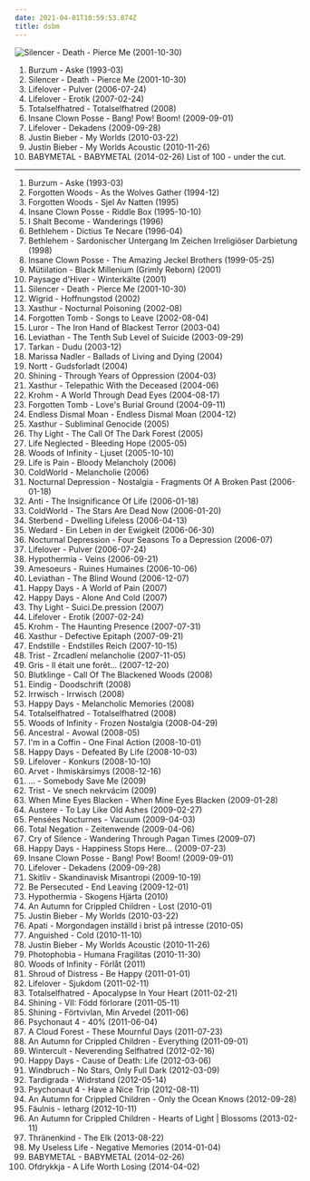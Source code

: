 ```yaml
---
date: 2021-04-01T10:59:53.874Z
title: dsbm
---
```

![Silencer - Death - Pierce Me (2001-10-30)](http://coverartarchive.org/release/ba6b23a4-01e1-4f26-ba66-8dc59cf9f0c8/20616059112-500.jpg "Silencer - Death - Pierce Me (2001-10-30)")
1. <span title="#black_metal">Burzum - Aske (1993-03)</span>
2. <span title="#suicidal_black_metal #black_metal #depressive_black_metal">Silencer - Death - Pierce Me (2001-10-30)</span>
3. <span title="#black_metal #depressive_black_metal #depressive_rock #metal">Lifelover - Pulver (2006-07-24)</span>
4. <span title="#depressive_rock #depressive_black_metal #black_metal #metal">Lifelover - Erotik (2007-02-24)</span>
5. <span title="#black_metal #depressive_black_metal">Totalselfhatred - Totalselfhatred (2008)</span>
6. <span title="#2009 #goregrind #deathcore #brutal_death_metal #nsbm #deathgrind #brutal_deathcore #national_socialist_black_metal #moshcore">Insane Clown Posse - Bang! Pow! Boom! (2009-09-01)</span>
7. <span title="#depressive_black_metal">Lifelover - Dekadens (2009-09-28)</span>
8. <span title="#totec_radio #justin_bieber #goregrind #justin_bieber_my_worlds">Justin Bieber - My Worlds (2010-03-22)</span>
9. <span title="#totec_radio #justin_bieber">Justin Bieber - My Worlds Acoustic (2010-11-26)</span>
10. <span title="#2014">BABYMETAL - BABYMETAL (2014-02-26)</span>
List of 100 - under the cut.
<!-- more -->
-----
1. <span title="#black_metal">Burzum - Aske (1993-03)</span>
2. <span title="#black_metal #depressive_black_metal #true_norwegian_black_metal">Forgotten Woods - As the Wolves Gather (1994-12)</span>
3. <span title="#black_metal">Forgotten Woods - Sjel Av Natten (1995)</span>
4. <span title="#1995 #detroit">Insane Clown Posse - Riddle Box (1995-10-10)</span>
5. <span title="#black_metal">I Shalt Become - Wanderings (1996)</span>
6. <span title="#black_metal #dark_metal #depressive_black_metal #suicidal_black_metal">Bethlehem - Dictius Te Necare (1996-04)</span>
7. <span title="#black_metal">Bethlehem - Sardonischer Untergang Im Zeichen Irreligiöser Darbietung (1998)</span>
8. <span title="#juggalo #hip_hop">Insane Clown Posse - The Amazing Jeckel Brothers (1999-05-25)</span>
9. <span title="#black_metal #les_legions_noires">Mütiilation - Black Millenium (Grimly Reborn) (2001)</span>
10. <span title="#atmospheric_black_metal #ambient">Paysage d'Hiver - Winterkälte (2001)</span>
11. <span title="#suicidal_black_metal #black_metal #depressive_black_metal">Silencer - Death - Pierce Me (2001-10-30)</span>
12. <span title="#black_metal">Wigrid - Hoffnungstod (2002)</span>
13. <span title="#black_metal">Xasthur - Nocturnal Poisoning (2002-08)</span>
14. <span title="#depressive_black_metal #suicidal_black_metal #black_metal #black_doom_metal">Forgotten Tomb - Songs to Leave (2002-08-04)</span>
15. <span title="#black_metal #depressive_black_metal">Luror - The Iron Hand of Blackest Terror (2003-04)</span>
16. <span title="#black_metal">Leviathan - The Tenth Sub Level of Suicide (2003-09-29)</span>
17. <span title="#dudu #tarkan">Tarkan - Dudu (2003-12)</span>
18. <span title="#folk">Marissa Nadler - Ballads of Living and Dying (2004)</span>
19. <span title="#black_metal #funeral_doom_metal #doom_metal">Nortt - Gudsforladt (2004)</span>
20. <span title="#black_metal #soundtrack_for_my_suicide">Shining - Through Years of Oppression (2004-03)</span>
21. <span title="#black_metal">Xasthur - Telepathic With the Deceased (2004-06)</span>
22. <span title="#black_metal #suicidal_black_metal">Krohm - A World Through Dead Eyes (2004-08-17)</span>
23. <span title="#suicidal_black_metal #depressive_black_metal #black_metal">Forgotten Tomb - Love's Burial Ground (2004-09-11)</span>
24. <span title="#black_metal">Endless Dismal Moan - Endless Dismal Moan (2004-12)</span>
25. <span title="#black_metal #depressive_black_metal">Xasthur - Subliminal Genocide (2005)</span>
26. <span title="#black_metal #melodic_black_metal #depressive_black_metal #dsbm #depressive_suicidal_black_metal">Thy Light - The Call Of The Dark Forest (2005)</span>
27. <span title="#black_metal #depressive_black_metal #dsbm">Life Neglected - Bleeding Hope (2005-05)</span>
28. <span title="#depressive_black_metal #dsbm #swedish_black_metal #worst_ever #excellent_streamability #free_complete_album_to_check_out">Woods of Infinity - Ljuset (2005-10-10)</span>
29. <span title="#depressive_black_metal">Life is Pain - Bloody Melancholy (2006)</span>
30. <span title="#black_metal">ColdWorld - Melancholie (2006)</span>
31. <span title="#black_metal">Nocturnal Depression - Nostalgia - Fragments Of A Broken Past (2006-01-18)</span>
32. <span title="#black_metal">Anti - The Insignificance Of Life (2006-01-18)</span>
33. <span title="#black_metal #depressive_black_metal">ColdWorld - The Stars Are Dead Now (2006-01-20)</span>
34. <span title="#black_metal #depressive_black_metal">Sterbend - Dwelling Lifeless (2006-04-13)</span>
35. <span title="#2008 #dsbm">Wedard - Ein Leben in der Ewigkeit (2006-06-30)</span>
36. <span title="#depressive_black_metal">Nocturnal Depression - Four Seasons To a Depression (2006-07)</span>
37. <span title="#black_metal #depressive_black_metal #depressive_rock #metal">Lifelover - Pulver (2006-07-24)</span>
38. <span title="#black_metal #depressive_black_metal">Hypothermia - Veins (2006-09-21)</span>
39. <span title="#post_punk #black_metal #shoegaze">Amesoeurs - Ruines Humaines (2006-10-06)</span>
40. <span title="#black_metal">Leviathan - The Blind Wound (2006-12-07)</span>
41. <span title="#black_metal #dsbm #hipster #burzum #depressive_suicidal_black_metal #posluchac #songs_to_play_after_you_sit_for_an_hour_waiting_for_a_bus #hipsturd">Happy Days - A World of Pain (2007)</span>
42. <span title="#black_metal #usa #demo #suicidal_black_metal #depressive_black_metal #dsbm #usa_black_metal">Happy Days - Alone And Cold (2007)</span>
43. <span title="#black_metal #depressive_black_metal">Thy Light - Suici.De.pression (2007)</span>
44. <span title="#depressive_rock #depressive_black_metal #black_metal #metal">Lifelover - Erotik (2007-02-24)</span>
45. <span title="#black_metal">Krohm - The Haunting Presence (2007-07-31)</span>
46. <span title="#black_metal #depressive_black_metal">Xasthur - Defective Epitaph (2007-09-21)</span>
47. <span title="#black_metal">Endstille - Endstilles Reich (2007-10-15)</span>
48. <span title="#black_metal #depressive_black_metal #dsbm">Trist - Zrcadlení melancholie (2007-11-05)</span>
49. <span title="#depressive_black_metal">Gris - Il était une forêt... (2007-12-20)</span>
50. <span title="#atmospheric_black_metal #black_metal">Blutklinge - Call Of The Blackened Woods (2008)</span>
51. <span title="#black_metal #dsbm #depressive_suicidal_black_metal">Eindig - Doodschrift (2008)</span>
52. <span title="#ambient_black_metal #atmospheric_black_metal #depressive_black_metal #dsbm #atmospheric_blackmetal">Irrwisch - Irrwisch (2008)</span>
53. <span title="#depressive_black_metal #dsbm #known_albums">Happy Days - Melancholic Memories (2008)</span>
54. <span title="#black_metal #depressive_black_metal">Totalselfhatred - Totalselfhatred (2008)</span>
55. <span title="#black_metal #dsbm">Woods of Infinity - Frozen Nostalgia (2008-04-29)</span>
56. <span title="#black_metal #dsbm #pirata_black_terror_metal #terror_death_black_brasil">Ancestral - Avowal (2008-05)</span>
57. <span title="#black_metal #metal #depressive_black_metal #dsbm">I'm in a Coffin - One Final Action (2008-10-01)</span>
58. <span title="#black_metal">Happy Days - Defeated By Life (2008-10-03)</span>
59. <span title="#black_metal #depressive_black_metal">Lifelover - Konkurs (2008-10-10)</span>
60. <span title="#depressive_black_metal #dsbm #finnish_black_metal #creamed_my_pants">Arvet - Ihmiskärsimys (2008-12-16)</span>
61. <span title="#black_metal #suicidal_black_metal #depressive_black_metal #dsbm #depressive_suicidal_black_metal">... - Somebody Save Me (2009)</span>
62. <span title="#depressive_black_metal">Trist - Ve snech nekrvácím (2009)</span>
63. <span title="#depressive_black_metal">When Mine Eyes Blacken - When Mine Eyes Blacken (2009-01-28)</span>
64. <span title="#depressive_black_metal #black_metal #atmospheric_black_metal">Austere - To Lay Like Old Ashes (2009-02-27)</span>
65. <span title="#black_metal">Pensées Nocturnes - Vacuum (2009-04-03)</span>
66. <span title="#atmospheric_black_metal #dsbm #cut_yourself">Total Negation - Zeitenwende (2009-04-06)</span>
67. <span title="#10_of_10_stars #dsbm #pure_tragedy #depressive_elite #hellenic_depressive_elite #hellenic_drama">Cry of Silence - Wandering Through Pagan Times (2009-07)</span>
68. <span title="#black_metal #depressive_rock #depressive_black_metal #dsbm">Happy Days - Happiness Stops Here... (2009-07-23)</span>
69. <span title="#2009 #goregrind #deathcore #brutal_death_metal #nsbm #deathgrind #brutal_deathcore #national_socialist_black_metal #moshcore">Insane Clown Posse - Bang! Pow! Boom! (2009-09-01)</span>
70. <span title="#depressive_black_metal">Lifelover - Dekadens (2009-09-28)</span>
71. <span title="#black_metal #doom_metal">Skitliv - Skandinavisk Misantropi (2009-10-19)</span>
72. <span title="#black_metal #atmospheric_black_metal #depressive_black_metal #dsbm #depressive_suicidal_black_metal">Be Persecuted - End Leaving (2009-12-01)</span>
73. <span title="#dsbm">Hypothermia - Skogens Hjärta (2010)</span>
74. <span title="#blackgaze #black_metal #atmospheric_black_metal">An Autumn for Crippled Children - Lost (2010-01)</span>
75. <span title="#totec_radio #justin_bieber #goregrind #justin_bieber_my_worlds">Justin Bieber - My Worlds (2010-03-22)</span>
76. <span title="#depressive_black_metal #depressive_rock #post_black_metal">Apati - Morgondagen inställd i brist på intresse (2010-05)</span>
77. <span title="#black_metal #finnish_black_metal">Anguished - Cold (2010-11-10)</span>
78. <span title="#totec_radio #justin_bieber">Justin Bieber - My Worlds Acoustic (2010-11-26)</span>
79. <span title="#black_metal #depressive_black_metal #dsbm #depressive_suicidal_black_metal #favorite_bm">Photophobia - Humana Fragilitas (2010-11-30)</span>
80. <span title="#black_metal #swedish #funk_metal #funk #funky #funk_rock #dsbm #swedish_black_metal #true_funk_metal #trve_funk_metal #fucking_great_funk_metal">Woods of Infinity - Förlåt (2011)</span>
81. <span title="#depressive_black_metal">Shroud of Distress - Be Happy (2011-01-01)</span>
82. <span title="#black_metal #depressive_black_metal">Lifelover - Sjukdom (2011-02-11)</span>
83. <span title="#2011 #black_metal">Totalselfhatred - Apocalypse In Your Heart (2011-02-21)</span>
84. <span title="#black_metal">Shining - VII: Född förlorare (2011-05-11)</span>
85. <span title="#black_metal #ep #suicidal_black_metal #depressive_black_metal #dsbm #depressive_suicidal_black_metal">Shining - Förtvivlan, Min Arvedel (2011-06)</span>
86. <span title="#black_metal #dsbm #depressive_suicidal_black_metal #post_black_metal">Psychonaut 4 - 40% (2011-06-04)</span>
87. <span title="#atmospheric_black_metal #dsbm">A Cloud Forest - These Mournful Days (2011-07-23)</span>
88. <span title="#blackgaze #atmospheric_black_metal #black_metal">An Autumn for Crippled Children - Everything (2011-09-01)</span>
89. <span title="#black_metal #russian #russian_metal #ambient_black_metal #atmospheric_black_metal #suicidal_black_metal #depressive_black_metal #dsbm #depressive #russian_black_metal #russian_depressive_black_metal #favorite_bm">Wintercult - Neverending Selfhatred (2012-02-16)</span>
90. <span title="#black_metal #depressive_black_metal">Happy Days - Cause of Death: Life (2012-03-06)</span>
91. <span title="#post_rock #atmospheric_black_metal">Windbruch - No Stars, Only Full Dark (2012-03-09)</span>
92. <span title="#black_metal #atmospheric_black_metal #depressive_black_metal">Tardigrada - Widrstand (2012-05-14)</span>
93. <span title="#black_metal">Psychonaut 4 - Have a Nice Trip (2012-08-11)</span>
94. <span title="#atmospheric_black_metal #black_metal #blackgaze">An Autumn for Crippled Children - Only the Ocean Knows (2012-09-28)</span>
95. <span title="#black_metal #depressive_black_metal">Fäulnis - letharg (2012-10-11)</span>
96. <span title="#shoegaze #blackgaze">An Autumn for Crippled Children - Hearts of Light | Blossoms (2013-02-11)</span>
97. <span title="#blackgaze">Thränenkind - The Elk (2013-08-22)</span>
98. <span title="#black_metal">My Useless Life - Negative Memories (2014-01-04)</span>
99. <span title="#2014">BABYMETAL - BABYMETAL (2014-02-26)</span>
100. <span title="#black_metal #depressive_rock #dsbm">Ofdrykkja - A Life Worth Losing (2014-04-02)</span>

